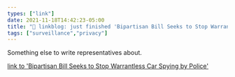 ```yaml
---
types: ["link"]
date: 2021-11-18T14:42:23-05:00
title: "🔗 linkblog: just finished 'Bipartisan Bill Seeks to Stop Warrantless Car Spying by Police'"
tags: ["surveillance","privacy"]
---
```

Something else to write representatives about.
 
[link to 'Bipartisan Bill Seeks to Stop Warrantless Car Spying by Police'](https://theintercept.com/2021/11/18/bill-warrantless-searches-car-data-police/)
